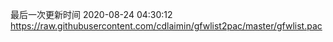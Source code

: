 最后一次更新时间 2020-08-24 04:30:12
https://raw.githubusercontent.com/cdlaimin/gfwlist2pac/master/gfwlist.pac

